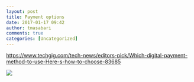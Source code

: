 ```yaml
---
layout: post
title: Payment options
date: 2017-01-17 09:42
author: tmasabari
comments: true
categories: [Uncategorized]
---
```

https://www.techgig.com/tech-news/editors-pick/Which-digital-payment-method-to-use-Here-s-how-to-choose-83685

<img src="http://economictimes.indiatimes.com/photo/56176697.cms" />

